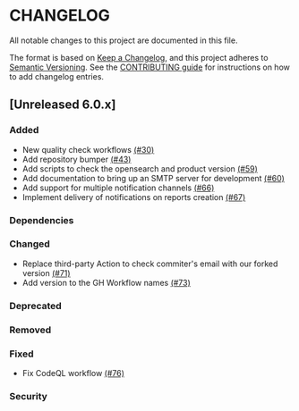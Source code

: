 # CHANGELOG
All notable changes to this project are documented in this file.

The format is based on [Keep a Changelog](https://keepachangelog.com/en/1.0.0/), and this project adheres to [Semantic Versioning](https://semver.org/spec/v2.0.0.html). See the [CONTRIBUTING guide](./CONTRIBUTING.md#Changelog) for instructions on how to add changelog entries.

## [Unreleased 6.0.x]
### Added
- New quality check workflows [(#30)](https://github.com/wazuh/wazuh-indexer-reporting/pull/30)
- Add repository bumper [(#43)](https://github.com/wazuh/wazuh-indexer-plugins/pull/43) 
- Add scripts to check the opensearch and product version [(#59)](https://github.com/wazuh/wazuh-indexer-reporting/pull/59)
- Add documentation to bring up an SMTP server for development [(#60)](https://github.com/wazuh/wazuh-indexer-plugins/pull/60) 
- Add support for multiple notification channels [(#66)](https://github.com/wazuh/wazuh-indexer-reporting/pull/66)
- Implement delivery of notifications on reports creation [(#67)](https://github.com/wazuh/wazuh-indexer-reporting/pull/67)

### Dependencies

### Changed
- Replace third-party Action to check commiter's email with our forked version [(#71)](https://github.com/wazuh/wazuh-indexer-reporting/pull/71)
- Add version to the GH Workflow names [(#73)](https://github.com/wazuh/wazuh-indexer-plugins/pull/73)

### Deprecated

### Removed

### Fixed
- Fix CodeQL workflow [(#76)](https://github.com/wazuh/wazuh-indexer-reporting/pull/76)

### Security

[Unreleased 5.0.x]: https://github.com/wazuh/wazuh-indexer/compare/main...main
